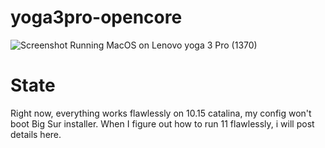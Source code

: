 # yoga3pro-opencore
![Screenshot](Screenshot.png)
Running MacOS on Lenovo yoga 3 Pro (1370)
# State 
Right now, everything works flawlessly on 10.15 catalina, my config won't boot Big Sur installer. When I figure out how to run 11 flawlessly, i will post details here.
